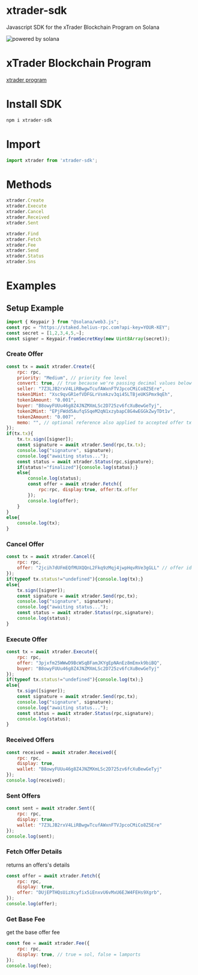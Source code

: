 # xtrader-sdk
Javascript SDK for the xTrader Blockchain Program on Solana

![powered by solana](https://cd6na2lma222gpigviqcpr5n7uewgxd7uhockofelflsuaop7oiq.arweave.net/EPzQaWwGtaM9BqogJ8et_QljXH-h3CU4pFlXKgHP-5E)

# xTrader Blockchain Program
[xtrader program](https://solana.fm/address/BG9YVprV4XeQR15puwwaWfBBPzamTtuMRJLkAa8pG5hz/verification)

# Install SDK
```javascript
npm i xtrader-sdk
```

# Import
```javascript
import xtrader from 'xtrader-sdk';
```

# Methods
```javascript
xtrader.Create
xtrader.Execute
xtrader.Cancel
xtrader.Received
xtrader.Sent
```
```javascript
xtrader.Find
xtrader.Fetch
xtrader.Fee
xtrader.Send
xtrader.Status
xtrader.Sns
```

# Examples

## Setup Example
```javascript
import { Keypair } from "@solana/web3.js";
const rpc = "https://staked.helius-rpc.com?api-key=YOUR-KEY";
const secret = [1,2,3,4,5,~];
const signer = Keypair.fromSecretKey(new Uint8Array(secret));
```

### Create Offer
```javascript
const tx = await xtrader.Create({
    rpc: rpc,
    priority: "Medium", // priority fee level
    convert: true, // true because we're passing decimal values below
    seller: "7Z3LJB2rxV4LiRBwgwTcufAWxnFTVJpcoCMiCo8Z5Ere",
    token1Mint: "Xsc9qvGR1efVDFGLrVsmkzv3qi45LTBjeUKSPmx9qEh",
    token1Amount: "0.001",
    buyer: "B8owyFUUu46g8Z4JNZMXmLSc2D725zv6fcXuBewGeTyj",
    token2Mint: "EPjFWdd5AufqSSqeM2qN1xzybapC8G4wEGGkZwyTDt1v",
    token2Amount: "0.007",
    memo: "", // optional reference also applied to accepted offer tx
});
if(tx.tx){
    tx.tx.sign([signer]);
    const signature = await xtrader.Send(rpc,tx.tx);
    console.log("signature", signature);
    console.log("awaiting status...");
    const status = await xtrader.Status(rpc,signature);
    if(status!="finalized"){console.log(status);}
    else{
        console.log(status);
        const offer = await xtrader.Fetch({
            rpc:rpc, display:true, offer:tx.offer
        });
        console.log(offer);
    }
}
else{
    console.log(tx);
}
```

### Cancel Offer
```javascript
const tx = await xtrader.Cancel({
    rpc: rpc,
    offer: "2jcih7dUFmEQfMUXQQnL2Fkq9zMqj4jwpHqvRVe3gGLL" // offer id
});
if(typeof tx.status!="undefined"){console.log(tx);}
else{
    tx.sign([signer]);
    const signature = await xtrader.Send(rpc,tx);
    console.log("signature", signature);
    console.log("awaiting status...");
    const status = await xtrader.Status(rpc,signature);
    console.log(status);
}
```

### Execute Offer
```javascript
const tx = await xtrader.Execute({
    rpc: rpc,
    offer: "3pjxfm25WWwD9BcWSqBFamJKYgEpNAnEz8mEmxk9biBQ",
    buyer: "B8owyFUUu46g8Z4JNZMXmLSc2D725zv6fcXuBewGeTyj"
});
if(typeof tx.status!="undefined"){console.log(tx);}
else{
    tx.sign([signer]);
    const signature = await xtrader.Send(rpc,tx);
    console.log("signature", signature);
    console.log("awaiting status...");
    const status = await xtrader.Status(rpc,signature);
    console.log(status);
}
```

### Received Offers
```javascript
const received = await xtrader.Received({
    rpc: rpc,
    display: true,
    wallet: "B8owyFUUu46g8Z4JNZMXmLSc2D725zv6fcXuBewGeTyj"
});
console.log(received);
```

### Sent Offers
```javascript
const sent = await xtrader.Sent({
    rpc: rpc,
    display: true,
    wallet: "7Z3LJB2rxV4LiRBwgwTcufAWxnFTVJpcoCMiCo8Z5Ere"
});
console.log(sent);
```

### Fetch Offer Details
returns an offers's details
```javascript
const offer = await xtrader.Fetch({
    rpc: rpc,
    display: true,
    offer: "DUjEPTHQsUizXcyfix5iEnxvU6vMxU6EJW4FEHs9Xgrb",
});
console.log(offer);
```

### Get Base Fee
get the base offer fee
```javascript
const fee = await xtrader.Fee({
    rpc: rpc, 
    display: true, // true = sol, false = lamports
});
console.log(fee);
```
